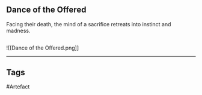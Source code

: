 ## Dance of the Offered
Facing their death,
the mind of a sacrifice
retreats into instinct and madness.
## 
![[Dance of the Offered.png]]

---
## Tags
#Artefact